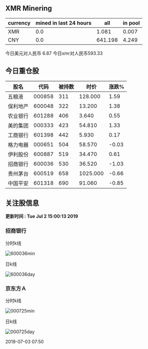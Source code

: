 ## XMR Minering

|currency|mined in last 24 hours|all|in pool|
|---|---|---|---|
|XMR|0.0|1.081|0.007|
|CNY|0.0|641.198|4.249|

今日美元对人民币 6.87	今日xmr对人民币593.33


## 今日重仓股 

|股名|代码|被持数|时价|涨跌%|
|---|---|---|---|---|
|五粮液|000858|311|128.000|1.59|
|保利地产|600048|322|13.200|1.38|
|农业银行|601288|406|3.640|0.55|
|美的集团|000333|423|54.810|1.33|
|工商银行|601398|442|5.930|0.17|
|格力电器|000651|504|58.570|-0.03|
|伊利股份|600887|519|34.470|0.61|
|招商银行|600036|530|36.520|-1.03|
|贵州茅台|600519|658|1025.000|-0.66|
|中国平安|601318|690|91.060|-0.85|

## 关注股信息
**更新时间 : Tue Jul  2 15:00:13 2019**
### 招商银行 
分时k线

![600036min](http://image.sinajs.cn/newchart/min/n/sh600036.gif)

日k线

![600036day](http://image.sinajs.cn/newchart/daily/n/sh600036.gif)

### 京东方Ａ 
分时k线

![000725min](http://image.sinajs.cn/newchart/min/n/sz000725.gif)

日k线

![000725day](http://image.sinajs.cn/newchart/daily/n/sz000725.gif)

2019-07-03 07:50